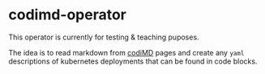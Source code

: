 # codimd-operator

This operator is currently for testing & teaching puposes.

The idea is to read markdown from [codiMD](https://github.com/hackmdio/codimd) pages and create any `yaml` descriptions of kubernetes deployments that can be found in code blocks.
